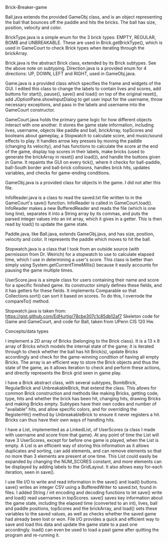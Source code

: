 Brick-Breaker-game


Ball.java extends the provided GameObj class, and is an object representing the ball that bounces off the paddle and hits the bricks. The ball has size, position, velocity and color.

BrickType.java is a simple enum for the 3 brick types: EMPTY, REGULAR, BOMB and UNBREAKABLE. These are used in Brick.getBrickType(), which is used in GameCourt to check Brick types when iterating through the brickArray.

Brick.java is the abstract Brick class, extended by its Brick subtypes. See the above note on subtyping. Direction.java is a provided enum for 4 directions: UP, DOWN, LEFT and RIGHT, used in GameObj.java.

Game.java is a provided class which specifies the frame and widgets of the GUI. I edited this class to change the labels to contain lives and scores, add buttons for start(), pause(), save() and load() on top of the original reset(), add JOptionPane.showInputDialog to get user input for the username, throw necessary exceptions, and pass in the labels and username into the GameCourt constructor.

GameCourt.java holds the primary game logic for how different objects interact with one another. It stores the game state information, including lives, username, objects like paddle and ball, brickArray, topScores and booleans about gameplay, a Stopwatch to calculate score, and music/sound effects to play. It handles arrow key presses by moving the paddle (changing its velocity), and has functions to calculate the score at the end of the game, display top scores in their labels, make bricks (used to generate the brickArray in reset() and load()), and handle the buttons given in Game. It repaints the GUI on every tick(), where it checks for ball-paddle, ball-South border and ball-brick collisions, handles brick hits, updates variables, and checks for game-ending conditions.

GameObj.java is a provided class for objects in the game. I did not alter this file.

InfoReader.java is a class to read the saved.txt file written to in the GameCourt's save() function. InfoReader is called in GameCourt.load(). InfoReader makes a new BufferedReader and reads the file (which is one long line), separates it into a String array by its commas, and puts the parsed integer values into an int array, which it gives in a getter. This is then read by load() to update the game state.

Paddle.java, like Ball.java, extends GameObj.java, and has size, position, velocity and color. It represents the paddle which moves to hit the ball.

Stopwatch.java is a class that I took from an outside source (with permission from Dr. Weirich) for a stopwatch to use to calculate elapsed time, which I use in determining a user's score. This class is better than simply using System.getCurrentTimeMillis() because it easily accounts for pausing the game multiple times.

UserScore.java is a simple class for users containing their name and score for a specific finished game. Its constructor simply defines these fields, and it has getters for these fields. It implements Comparable so that Collections.sort() can sort it based on scores. To do this, I overrode the compareTo() method.

Stopwatch.java is taken from: https://gist.github.com/EdHurtig/78cbe307c1c85db12af7 Skeleton code for Game and GameCourt, and code for Ball, taken from UPenn CIS 120 Hw.

Concepts/data types

I implement a 2D array of Bricks (belonging to the Brick class). It is a 13 x 8 array of Bricks which models the internal state of the game; it is iterated through to check whether the ball has hit Brick(s), update Bricks accordingly and check for the game-winning condition of having all empty Bricks. The array is an efficient way to store the Brick objects and thus the state of the game, as it allows iteration to check and perform these actions, and directly represents the Brick grid seen in game play.

I have a Brick abstract class, with several subtypes, BombBrick, RegularBrick and UnbreakableBrick, that extend the class. This allows for common Brick construction and methods like making Bricks, getting code, type, hits and whether the brick has been hit, changing hits, drawing Bricks and making Bricks empty. Subtypes have their own codes and number of "available" hits, and allow specific colors, and for overriding the RegisterHit() method by UnbreakableBrick to ensure it never registers a hit. Bricks can thus have their own ways of handling hits.

I have a List, implemented as a LinkedList, of UserScores (a class I made with username and score from that game). At any point of time the List will have 3 UserScores, except for before one game is played, when the List is empty. A List is an efficient way of storing this information as it allows duplicates and sorting, can add elements, and can remove elements so that no more than 3 elements are present at one time. This List could easily be expanded by changing the NUM_SCORES constant, and more elements can be displayed by adding labels to the GridLayout. It also allows easy for-each iteration, seen in save().

I use file I/O to write and read information in the save() and load() buttons. save() writes an integer CSV using a BufferedWriter to saved.txt, found in files. I added String / int encoding and decoding functions to let save() write and load() read usernames in topScores. save() saves key information about the game state, including the elapsed time (converted to an int), lives, ball and paddle positions, topScores and the brickArray, and load() sets these variables to the saved values, as well as checks whether the saved game had already been lost or won. File I/O provides a quick and efficient way to save and load this data and update the game state to a past one accordingly. load() can even be used to load a past game after quitting the program and re-running it.
